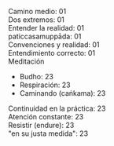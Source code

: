 Camino medio: 01  
Dos extremos: 01  
Entender la realidad: 01  
paticcasamuppāda: 01  
Convenciones y realidad: 01  
Entendimiento correcto: 01  
Meditación  
  - Budho: 23  
  - Respiración: 23  
  - Caminando (caṅkama): 23  
  
Continuidad en la práctica: 23  
Atención constante: 23  
Resistir (endure): 23  
"en su justa medida": 23  

